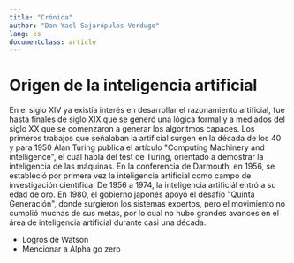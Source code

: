 ```yaml
---
title: "Crónica"
author: "Dan Yael Sajarópulos Verdugo"
lang: es
documentclass: article
---
```



# Origen de la inteligencia artificial

En el siglo XIV ya existía interés en desarrollar el razonamiento artificial, fue hasta finales de siglo XIX que se generó una lógica formal y a mediados del siglo XX que se comenzaron a generar los algoritmos capaces.
Los primeros trabajos que señalaban la artificial surgen en la década de los 40 y para 1950 Alan Turing publica el artículo "Computing Machinery and intelligence", el cuál habla del test de Turing, orientado a demostrar la inteligencia de las máquinas. 
En la conferencia de Darmouth, en 1956, se estableció por primera vez la inteligencia artificial como campo de investigación científica.
De 1956 a 1974, la inteligencia artificiál entró a su edad de oro.
En 1980, el gobierno japonés apoyó el desafío "Quinta Generación", donde surgieron los sistemas expertos, pero el movimiento no cumplió muchas de sus metas, por lo cual no hubo grandes avances en el área de inteligencia artificial durante casi una década.



 
* Logros de Watson
* Mencionar a Alpha go zero
